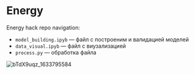 # Energy
Energy hack repo navigation:
* `model_building.ipyb` — файл с построеним и валидацией моделей
* `data_visual.ipyb` — файл с виузализацией
* `process.py` — обработка файла 


![bTdX9uqz_1633795584](https://user-images.githubusercontent.com/54220741/136666386-c06c45fe-26b6-4aa4-9efa-1e41c4491543.png)
